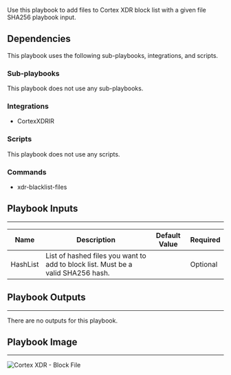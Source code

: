 Use this playbook to add files to Cortex XDR block list with a given file SHA256 playbook input.

## Dependencies
This playbook uses the following sub-playbooks, integrations, and scripts.

### Sub-playbooks
This playbook does not use any sub-playbooks.

### Integrations
* CortexXDRIR

### Scripts
This playbook does not use any scripts.

### Commands
* xdr-blacklist-files

## Playbook Inputs
---

| **Name** | **Description** | **Default Value** | **Required** |
| --- | --- | --- | --- |
| HashList | List of hashed files you want to add to block list. Must be a valid SHA256 hash. |  | Optional |

## Playbook Outputs
---
There are no outputs for this playbook.

## Playbook Image
---
![Cortex XDR - Block File](../../doc_files/Cortex_XDR_-_Block_File.png)